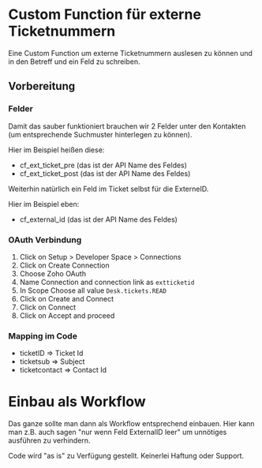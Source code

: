 # Custom Function für externe Ticketnummern

Eine Custom Function um externe Ticketnummern auslesen zu können und in den Betreff und ein Feld zu schreiben.

## Vorbereitung

### Felder
Damit das sauber funktioniert brauchen wir 2 Felder unter den Kontakten (um entsprechende Suchmuster hinterlegen zu können).

Hier im Beispiel heißen diese:
  * cf_ext_ticket_pre (das ist der API Name des Feldes)
  * cf_ext_ticket_post (das ist der API Name des Feldes)
  
Weiterhin natürlich ein Feld im Ticket selbst für die ExterneID.

Hier im Beispiel eben:
  * cf_external_id (das ist der API Name des Feldes)
  
### OAuth Verbindung

1. Click on Setup > Developer Space > Connections 
2. Click on Create Connection
3. Choose Zoho OAuth
4. Name Connection and connection link as `extticketid`
5. In Scope Choose all value `Desk.tickets.READ`
6. Click on Create and Connect
7. Click on Connect
8. Click on Accept and proceed

### Mapping im Code

  * ticketID => Ticket Id
  * ticketsub => Subject
  * ticketcontact => Contact Id


# Einbau als Workflow

Das ganze sollte man dann als Workflow entsprechend einbauen. Hier kann man z.B. auch sagen "nur wenn Feld ExternalID leer" um unnötiges ausführen zu verhindern.

Code wird "as is" zu Verfügung gestellt. Keinerlei Haftung oder Support.

